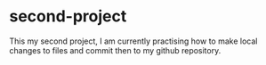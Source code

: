 # second-project
This my second project, I am currently practising how to make local changes to files and commit then to my github repository.
